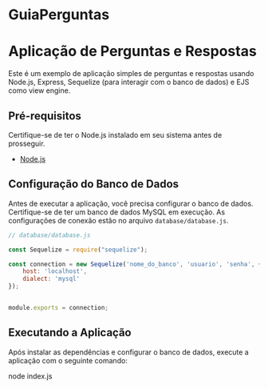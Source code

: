 ﻿# GuiaPerguntas

# Aplicação de Perguntas e Respostas

Este é um exemplo de aplicação simples de perguntas e respostas usando Node.js, Express, Sequelize (para interagir com o banco de dados) e EJS como view engine.

## Pré-requisitos

Certifique-se de ter o Node.js instalado em seu sistema antes de prosseguir.

- [Node.js](https://nodejs.org/)

## Configuração do Banco de Dados

Antes de executar a aplicação, você precisa configurar o banco de dados. Certifique-se de ter um banco de dados MySQL em execução. As configurações de conexão estão no arquivo `database/database.js`. 

```javascript
// database/database.js

const Sequelize = require("sequelize");

const connection = new Sequelize('nome_do_banco', 'usuario', 'senha', {
    host: 'localhost',
    dialect: 'mysql'
});


module.exports = connection;
```
## Executando a Aplicação

Após instalar as dependências e configurar o banco de dados, execute a aplicação com o seguinte comando:

node index.js
